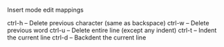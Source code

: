Insert mode edit mappings

ctrl-h – Delete previous character (same as backspace)
ctrl-w – Delete previous word
ctrl-u – Delete entire line (except any indent)
ctrl-t – Indent the current line
ctrl-d – Backdent the current line
